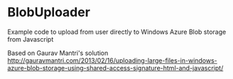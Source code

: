 BlobUploader
============

Example code to upload from user directly to Windows Azure Blob storage from Javascript

Based on Gaurav Mantri's solution http://gauravmantri.com/2013/02/16/uploading-large-files-in-windows-azure-blob-storage-using-shared-access-signature-html-and-javascript/
